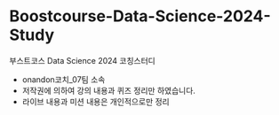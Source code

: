 # Boostcourse-Data-Science-2024-Study
부스트코스 Data Science 2024 코칭스터디
- onandon코치_07팀 소속
- 저작권에 의하여 강의 내용과 퀴즈 정리만 하였습니다.
- 라이브 내용과 미션 내용은 개인적으로만 정리
